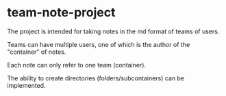 # team-note-project

The project is intended for taking notes in the md format of teams of users.

Teams can have multiple users, one of which is the author of the "container" of notes.

Each note can only refer to one team (container).

The ability to create directories (folders/subcontainers) can be implemented.
